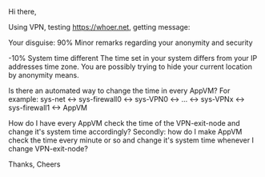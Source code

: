 Hi there,

Using VPN,  testing https://whoer.net, getting message:

Your disguise: 90% Minor remarks regarding your anonymity and security

-10% System time different
The time set in your system differs from your IP addresses time zone. You are possibly trying to hide your current location by anonymity means.

Is there an automated way to change the time in every AppVM? For example:
sys-net <-> sys-firewall0 <-> sys-VPN0 <-> ... <-> sys-VPNx <-> sys-firewall1 <-> AppVM

How do I have every AppVM check the time of the VPN-exit-node and change it's system time accordingly?
Secondly: how do I make AppVM check the time every minute or so and change it's system time whenever I change VPN-exit-node?

Thanks,
Cheers